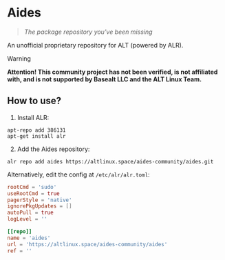 # Aides

> *The package repository you've been missing*

An unofficial proprietary repository for ALT (powered by ALR).

> [!WARNING]
> **Attention! This community project has not been verified, is not affiliated with, and is not supported by Basealt LLC and the ALT Linux Team.**

## How to use?

1. Install ALR:
```shell
apt-repo add 386131
apt-get install alr
```

2. Add the Aides repository:
```shell
alr repo add aides https://altlinux.space/aides-community/aides.git
```

Alternatively, edit the config at `/etc/alr/alr.toml`:
```toml
rootCmd = 'sudo'
useRootCmd = true
pagerStyle = 'native'
ignorePkgUpdates = []
autoPull = true
logLevel = ''

[[repo]]
name = 'aides'
url = 'https://altlinux.space/aides-community/aides'
ref = ''
```